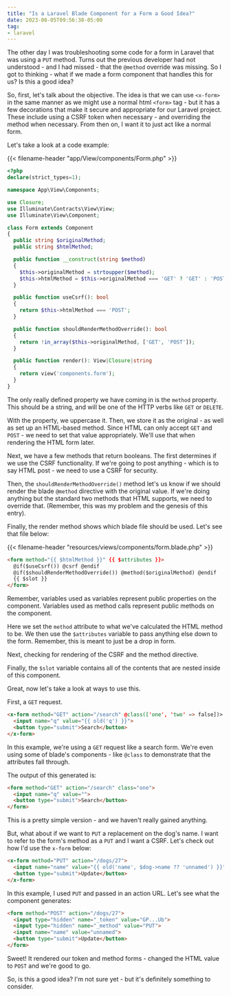 ```yaml
---
title: "Is a Laravel Blade Component for a Form a Good Idea?"
date: 2023-06-05T09:56:38-05:00
tag:
- laravel
---
```

The other day I was troubleshooting some code for a form in Laravel that was using a `PUT` method. Turns out the previous developer had not understood - and I had missed - that the `@method` override was missing. So I got to thinking - what if we made a form component that handles this for us? Is this a good idea?

<!--more-->

So, first, let's talk about the objective. The idea is that we can use `<x-form>` in the same manner as we might use a normal html `<form>` tag - but it has a few decorations that make it secure and appropriate for our Laravel project.  These include using a CSRF token when necessary - and overriding the method when necessary.  From then on, I want it to just act like a normal form.

Let's take a look at a code example:

{{< filename-header "app/View/components/Form.php" >}}
```php
<?php
declare(strict_types=1);

namespace App\View\Components;

use Closure;
use Illuminate\Contracts\View\View;
use Illuminate\View\Component;

class Form extends Component
{
  public string $originalMethod;
  public string $htmlMethod;

  public function __construct(string $method)
  {
    $this->originalMethod = strtoupper($method);
    $this->htmlMethod = $this->originalMethod === 'GET' ? 'GET' : 'POST';
  }

  public function useCsrf(): bool
  {
    return $this->htmlMethod === 'POST';
  }

  public function shouldRenderMethodOverride(): bool
  {
    return !in_array($this->originalMethod, ['GET', 'POST']);
  }

  public function render(): View|Closure|string
  {
    return view('components.form');
  }
}
```

The only really defined property we have coming in is the `method` property.  This should be a string, and will be one of 
the HTTP verbs like `GET` or `DELETE`.  

With the property, we uppercase it. Then, we store it as the original - as well as set up an HTML-based method. Since HTML can only
accept `GET` and `POST` - we need to set that value appropriately. We'll use that when rendering the HTML form later.

Next, we have a few methods that return booleans. The first determines if we use the CSRF functionality. If we're going to 
post anything - which is to say HTML post - we need to use a CSRF for security.

Then, the `shouldRenderMethodOverride()` method let's us know if we should render the blade `@method` directive with the original value.
If we're doing anything but the standard two methods that HTML supports, we need to override that. (Remember, this was my problem and
the genesis of this entry).

Finally, the render method shows which blade file should be used.  Let's see that file below:

{{< filename-header "resources/views/components/form.blade.php" >}}
```html
<form method="{{ $htmlMethod }}" {{ $attributes }}>
  @if($useCsrf()) @csrf @endif
  @if($shouldRenderMethodOverride()) @method($originalMethod) @endif
  {{ $slot }}
</form>
```

Remember, variables used as variables represent public properties on the component. Variables used as method calls
represent public methods on the component.

Here we set the `method` attribute to what we've calculated the HTML method to be.  We then use the `$attributes` variable
to pass anything else down to the form. Remember, this is meant to just be a drop in form.

Next, checking for rendering of the CSRF and the method directive.

Finally, the `$slot` variable contains all of the contents that are nested inside of this component.

Great, now let's take a look at ways to use this.

First, a `GET` request.

```html
<x-form method="GET" action="/search" @class(['one', 'two' => false])>
  <input name="q" value="{{ old('q') }}">
  <button type="submit">Search</button>
</x-form>
```

In this example, we're using a `GET` request like a search form. We're even using some of blade's components - like `@class` to 
demonstrate that the attributes fall through.

The output of this generated is:

```html
<form method="GET" action="/search" class="one">
  <input name="q" value="">
  <button type="submit">Search</button>
</form>
```

This is a pretty simple version - and we haven't really gained anything. 

But, what about if we want to `PUT` a replacement on the dog's name. I want to refer to the form's method as a `PUT`
and I want a CSRF. Let's check out how I'd use the `x-form` below:

```html
<x-form method="PUT" action="/dogs/27">
  <input name="name" value="{{ old('name', $dog->name ?? 'unnamed') }}">
  <button type="submit">Update</button>
</x-form>
```

In this example, I used `PUT` and passed in an action URL.  Let's see what the component generates:

```html
<form method="POST" action="/dogs/27">
  <input type="hidden" name="_token" value="GP...Ub">      
  <input type="hidden" name="_method" value="PUT">     
  <input name="name" value="unnamed">
  <button type="submit">Update</button>
</form>
```

Sweet! It rendered our token and method forms - changed the HTML value to `POST` and we're good to go.

So, is this a good idea? I'm not sure yet - but it's definitely something to consider.

